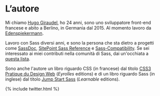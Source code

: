 
# L’autore

Mi chiamo [Hugo Giraudel](http://hugogiraudel.com), ho 24 anni, sono uno sviluppatore front-end francese e abito a Berlino, in Germania dal 2015. Al momento lavoro da [Edenspiekermann](http://edenspiekermann.com).

Lavoro con Sass diversi anni, e sono la persona che sta dietro a progetti come [SassDoc](http://sassdoc.com), [SitePoint Sass Reference](http://sitepoint.com/sass-reference/) e [Sass-Compatibility](http://sass-compatibility.github.io). Se sei interessato ai miei contributi nella comunità di Sass, dai un'occhiata a [questa lista](http://github.com/HugoGiraudel/awesome-sass).

Sono anche l'autore un libro riguardo CSS (in francese) dal titolo [CSS3 Pratique du Design Web](http://css3-pratique.fr/) (*Eyrolles* editions) e di un libro riguardo Sass (in inglese) dal titolo [Jump Start Sass](https://learnable.com/books/jump-start-sass) (*Learnable* editions).

{% include twitter.html %}
